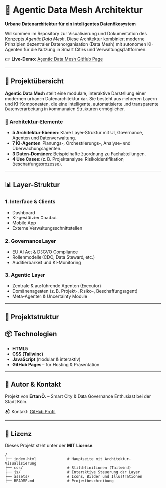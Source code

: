 # 🧠 Agentic Data Mesh Architektur

**Urbane Datenarchitektur für ein intelligentes Datenökosystem**

Willkommen im Repository zur Visualisierung und Dokumentation des Konzepts *Agentic Data Mesh*. Diese Architektur kombiniert moderne Prinzipien dezentraler Datenorganisation (Data Mesh) mit autonomen KI-Agenten für die Nutzung in Smart Cities und Verwaltungsplattformen.

👉 **Live-Demo**: [Agentic Data Mesh GitHub Page](https://ertanoz.github.io/AgenticDataMesh/)

---

## 🚀 Projektübersicht

**Agentic Data Mesh** stellt eine modulare, interaktive Darstellung einer modernen urbanen Datenarchitektur dar. Sie besteht aus mehreren Layern und KI-Komponenten, die eine intelligente, automatisierte und transparente Datenverarbeitung in kommunalen Strukturen ermöglichen.

### 🔧 Architektur-Elemente

- **5 Architektur-Ebenen**: Klare Layer-Struktur mit UI, Governance, Agenten und Datenverwaltung.
- **7 KI-Agenten**: Planungs-, Orchestrierungs-, Analyse- und Überwachungsagenten.
- **3 Daten-Domänen**: Beispielhafte Zuordnung zu Fachabteilungen.
- **4 Use Cases**: (z. B. Projektanalyse, Risikoidentifikation, Beschaffungsprozesse).

---

## 📊 Layer-Struktur

### 1. Interface & Clients
- Dashboard
- KI-gestützter Chatbot
- Mobile App
- Externe Verwaltungsschnittstellen

### 2. Governance Layer
- EU AI Act & DSGVO Compliance
- Rollenmodelle (CDO, Data Steward, etc.)
- Auditierbarkeit und KI-Monitoring

### 3. Agentic Layer
- Zentrale & ausführende Agenten (Executor)
- Domänenagenten (z. B. Projekt-, Risiko-, Beschaffungsagent)
- Meta-Agenten & Uncertainty Module

---

## 📁 Projektstruktur


## 📦 Technologien

- **HTML5**  
- **CSS (Tailwind)**  
- **JavaScript** (modular & interaktiv)  
- **GitHub Pages** – für Hosting & Präsentation  

---

## 🧠 Autor & Kontakt

Projekt von **Ertan Ö.** – Smart City & Data Governance Enthusiast bei der Stadt Köln.

📬 Kontakt: [GitHub Profil](https://github.com/ErtanOz)

---

## 📄 Lizenz

Dieses Projekt steht unter der **MIT License**.


```plaintext
/
├── index.html              # Hauptseite mit Architektur-Visualisierung
├── css/                    # Stildefinitionen (Tailwind)
├── js/                     # Interaktive Steuerung der Layer
├── assets/                 # Icons, Bilder und Illustrationen
├── README.md               # Projektbeschreibung
